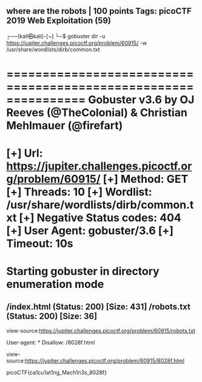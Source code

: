 where are the robots | 100 points
Tags: picoCTF 2019 Web Exploitation (59)
---
┌──(kali㉿kali)-[~]
└─$ gobuster dir -u https://jupiter.challenges.picoctf.org/problem/60915/ -w /usr/share/wordlists/dirb/common.txt

===============================================================
Gobuster v3.6
by OJ Reeves (@TheColonial) & Christian Mehlmauer (@firefart)
===============================================================
[+] Url:                     https://jupiter.challenges.picoctf.org/problem/60915/
[+] Method:                  GET
[+] Threads:                 10
[+] Wordlist:                /usr/share/wordlists/dirb/common.txt
[+] Negative Status codes:   404
[+] User Agent:              gobuster/3.6
[+] Timeout:                 10s
===============================================================
Starting gobuster in directory enumeration mode
===============================================================
/index.html           (Status: 200) [Size: 431]
/robots.txt           (Status: 200) [Size: 36]
---

view-source:https://jupiter.challenges.picoctf.org/problem/60915/robots.txt

User-agent: *
Disallow: /8028f.html


view-source:https://jupiter.challenges.picoctf.org/problem/60915/8028f.html

<flag>picoCTF{ca1cu1at1ng_Mach1n3s_8028f}</flag></p>
